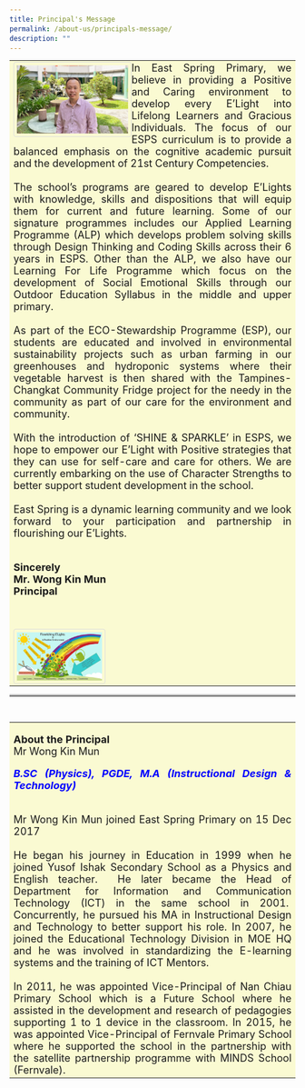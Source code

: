 ```yaml
---
title: Principal's Message
permalink: /about-us/principals-message/
description: ""
---
```

<style>
table, th, td {

  border-collapse: collapse;
  background-color: lightgoldenrodyellow;
	text-align: justify;
}
.container {
  position: left;
  width: 40%;
}
img {
  border: 1px solid #ddd;
  border-radius: 4px;
  padding: 5px;
  width: 150px;
	  background-repeat: no-repeat;
  background-size: 200px 50px;
}
img {
  float: left;
}

/* Solid border */
hr.solid {
  border-top: 3px solid #bbb;
}
	div.a {
  font-size: 18px;
}
</style>


<table style="width:100%">
  <tbody>
<tr>
<td> <div class="container">
<img style="width:100%" class="image" alt="Avatar" src="/images/mr%20wong%20garden.jpg">
</div>
<div class="a">
In East Spring Primary, we believe in providing a Positive and Caring environment to develop every E’Light into Lifelong Learners and Gracious Individuals. The focus of our ESPS curriculum is to provide a balanced emphasis on the cognitive academic pursuit and the development of 21st Century Competencies.&nbsp;
<br><br>
The school’s programs are geared to develop E’Lights with knowledge, skills and dispositions that will equip them for current and future learning. Some of our signature programmes includes our Applied Learning Programme (ALP) which develops problem solving skills through Design Thinking and Coding Skills across their 6 years in ESPS. Other than the ALP, we also have our Learning For Life Programme which focus on the development of Social Emotional Skills through our Outdoor Education Syllabus in the middle and upper primary.
<br><br>
As part of the ECO-Stewardship Programme (ESP), our students are educated and involved in environmental sustainability projects such as urban farming in our greenhouses and hydroponic systems where their vegetable harvest is then shared with the Tampines-Changkat Community Fridge project for the needy in the community as part of our care for the environment and community.&nbsp;&nbsp;&nbsp; &nbsp;
<br><br>
With the introduction of ‘SHINE &amp; SPARKLE’ in ESPS, we hope to empower our E’Light with Positive strategies that they can use for self-care and care for others. We are currently embarking on the use of Character Strengths to better support student development in the school. &nbsp;
<br><br>
East Spring is a dynamic learning community and we look forward to your participation and partnership in flourishing our E’Lights. 
<br><br>

<b>Sincerely<br>
Mr. Wong Kin Mun<br>
	Principal</b><br><br>
	</div>	
<img src="/images/positive%20environment.jpeg">
	</td>
</tr>
</tbody></table>
<hr class="solid">
<br>

<table style="width:100%">
  <tbody>
<tr>
<td> <div class="container"></div>
<br>
<div class="a">	
	<b>About the Principal</b><br>
Mr Wong Kin Mun<br>

<p style="color:blue">	<b><i>B.SC (Physics), PGDE, M.A (Instructional Design &amp; Technology)</i></b></p>
<br>
Mr Wong Kin Mun joined East Spring Primary on 15 Dec 2017
<br><br>
He began his journey in Education in 1999 when he joined Yusof Ishak Secondary School as a Physics and English teacher.&nbsp; He later became the Head of Department for Information and Communication Technology (ICT) in the same school in 2001.&nbsp; Concurrently, he pursued his MA in Instructional Design and Technology to better support his role. In 2007, he joined the Educational Technology Division in MOE HQ and he was involved in standardizing the E-learning systems and the training of ICT Mentors.
<br><br>
In 2011, he was appointed Vice-Principal of Nan Chiau Primary School which is a Future School where he assisted in the development and research of pedagogies supporting 1 to 1 device in the classroom. In 2015, he was appointed Vice-Principal of Fernvale Primary School where he supported the school in the partnership with the satellite partnership programme with MINDS School (Fernvale).
<br>
	</div>
</td>
</tr>
</tbody></table>
